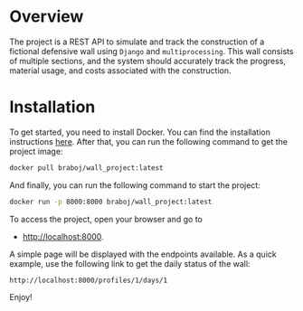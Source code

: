 # Overview

The project is a REST API to simulate and track the construction of a fictional 
defensive wall using `Django` and `multiprocessing`. This wall consists of
multiple sections, and the system should accurately track the progress, 
material usage, and costs associated with the construction.

# Installation

To get started, you need to install Docker. You can find the installation
instructions [here](https://docs.docker.com/engine/install/). After that, 
you can run the following command to get the project image:

```bash
docker pull braboj/wall_project:latest
```

And finally, you can run the following command to start the project:

```bash
docker run -p 8000:8000 braboj/wall_project:latest
```

To access the project, open your browser and go to

- [http://localhost:8000](http://localhost:8000). 

A simple page will be displayed with the endpoints available. As a quick 
example, use the following link to get the daily status of the wall:

```text
http://localhost:8000/profiles/1/days/1
```

Enjoy!